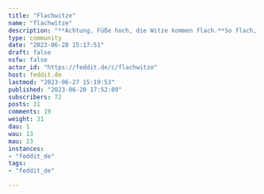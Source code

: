 ```yaml
---
title: "Flachwitze" 
name: "flachwitze"
description: "**Achtung, Füße hoch, die Witze kommen flach.**So flach, dass sich einem die Haare kräuseln.  Ein Kalauer jagt den Nächsten.  Wer will nochmal, wer hat noch nicht. Hier kommt jeder auf seine Kosten... irgendwie.  Fips Asmussen hätte seine wahre Freude.  Ich sag immer: Kneif die Arschbacken zusammen, bis ein Eurostück die Prägung verliert.“Und jetzt werden hier flache Witze gemacht! Zacki!   **Wir sind hier ja nicht zum Spaß.**  .  "
type: community
date: "2023-06-28 15:17:51"
draft: false
nsfw: false
actor_id: "https://feddit.de/c/flachwitze"
host: feddit.de
lastmod: "2023-06-27 15:19:53"
published: "2023-06-20 17:52:09"
subscribers: 72
posts: 31
comments: 19
weight: 31
dau: 1
wau: 13
mau: 23
instances:
- "feddit_de"
tags: 
- "feddit_de"

---
```

